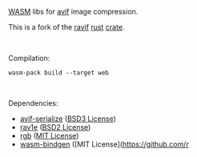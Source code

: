 [WASM](https://developer.mozilla.org/en-US/docs/WebAssembly) libs for [avif](https://aomediacodec.github.io/av1-avif/) image compression.

This is a fork of the [ravif](https://github.com/kornelski/cavif-rs/tree/main/ravif) [rust](https://www.rust-lang.org/) [crate](https://crates.io/crates/ravif).

<br>

Compilation:

`wasm-pack build --target web`

<br>

Dependencies:
- [avif-serialize](https://github.com/kornelski/avif-serialize) ([BSD3 License](https://github.com/kornelski/avif-serialize/blob/main/LICENSE))
- [rav1e](https://github.com/xiph/rav1e) ([BSD2 License](https://github.com/xiph/rav1e/blob/master/LICENSE))
- [rgb](https://github.com/kornelski/rust-rgb) ([MIT License](https://github.com/kornelski/rust-rgb/blob/main/LICENSE))
- [wasm-bindgen](https://github.com/rustwasm/wasm-bindgen) ([MIT License](https://github.com/r
